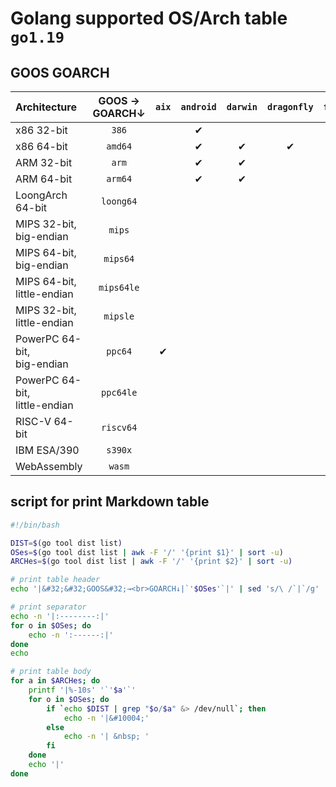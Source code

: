 # Golang supported OS/Arch table `go1.19`

## GOOS GOARCH

|Architecture                    |&#32;&#32;GOOS&#32;→<br>GOARCH↓|`aix`|`android`|`darwin`|`dragonfly`|`freebsd`|`illumos`|`ios`|`js`|`linux`|`netbsd`|`openbsd`|`plan9`|`solaris`|`windows`|
|:-------------------------------|:--------:|:------:|:------:|:------:|:------:|:------:|:------:|:------:|:------:|:------:|:------:|:------:|:------:|:------:|:------:|
|x86 32-bit                      |`386`     | &nbsp; |&#10004;| &nbsp; | &nbsp; |&#10004;| &nbsp; | &nbsp; | &nbsp; |&#10004;|&#10004;|&#10004;|&#10004;| &nbsp; |&#10004;|
|x86 64-bit                      |`amd64`   | &nbsp; |&#10004;|&#10004;|&#10004;|&#10004;|&#10004;|&#10004;| &nbsp; |&#10004;|&#10004;|&#10004;|&#10004;|&#10004;|&#10004;|
|ARM 32-bit                      |`arm`     | &nbsp; |&#10004;|&#10004;| &nbsp; |&#10004;| &nbsp; |&#10004;| &nbsp; |&#10004;|&#10004;|&#10004;|&#10004;| &nbsp; |&#10004;|
|ARM 64-bit                      |`arm64`   | &nbsp; |&#10004;|&#10004;| &nbsp; |&#10004;| &nbsp; |&#10004;| &nbsp; |&#10004;|&#10004;|&#10004;| &nbsp; | &nbsp; |&#10004;|
|LoongArch 64-bit                |`loong64` | &nbsp; | &nbsp; | &nbsp; | &nbsp; | &nbsp; | &nbsp; | &nbsp; | &nbsp; |&#10004;| &nbsp; | &nbsp; | &nbsp; | &nbsp; | &nbsp; |
|MIPS 32-bit,<br>big-endian      |`mips`    | &nbsp; | &nbsp; | &nbsp; | &nbsp; | &nbsp; | &nbsp; | &nbsp; | &nbsp; |&#10004;| &nbsp; |&#10004;| &nbsp; | &nbsp; | &nbsp; |
|MIPS 64-bit,<br>big-endian      |`mips64`  | &nbsp; | &nbsp; | &nbsp; | &nbsp; | &nbsp; | &nbsp; | &nbsp; | &nbsp; |&#10004;| &nbsp; |&#10004;| &nbsp; | &nbsp; | &nbsp; |
|MIPS 64-bit,<br>little-endian   |`mips64le`| &nbsp; | &nbsp; | &nbsp; | &nbsp; | &nbsp; | &nbsp; | &nbsp; | &nbsp; |&#10004;| &nbsp; | &nbsp; | &nbsp; | &nbsp; | &nbsp; |
|MIPS 32-bit,<br>little-endian   |`mipsle`  | &nbsp; | &nbsp; | &nbsp; | &nbsp; | &nbsp; | &nbsp; | &nbsp; | &nbsp; |&#10004;| &nbsp; | &nbsp; | &nbsp; | &nbsp; | &nbsp; |
|PowerPC 64-bit,<br>big-endian   |`ppc64`   |&#10004;| &nbsp; | &nbsp; | &nbsp; | &nbsp; | &nbsp; | &nbsp; | &nbsp; |&#10004;| &nbsp; | &nbsp; | &nbsp; | &nbsp; | &nbsp; |
|PowerPC 64-bit,<br>little-endian|`ppc64le` | &nbsp; | &nbsp; | &nbsp; | &nbsp; | &nbsp; | &nbsp; | &nbsp; | &nbsp; |&#10004;| &nbsp; | &nbsp; | &nbsp; | &nbsp; | &nbsp; |
|RISC-V 64-bit                   |`riscv64` | &nbsp; | &nbsp; | &nbsp; | &nbsp; | &nbsp; | &nbsp; | &nbsp; | &nbsp; |&#10004;| &nbsp; | &nbsp; | &nbsp; | &nbsp; | &nbsp; |
|IBM ESA/390                     |`s390x`   | &nbsp; | &nbsp; | &nbsp; | &nbsp; | &nbsp; | &nbsp; | &nbsp; | &nbsp; |&#10004;| &nbsp; | &nbsp; | &nbsp; | &nbsp; | &nbsp; |
|WebAssembly                     |`wasm`    | &nbsp; | &nbsp; | &nbsp; | &nbsp; | &nbsp; | &nbsp; | &nbsp; |&#10004;| &nbsp; | &nbsp; | &nbsp; | &nbsp; | &nbsp; | &nbsp; |

## script for print Markdown table

```bash
#!/bin/bash

DIST=$(go tool dist list)
OSes=$(go tool dist list | awk -F '/' '{print $1}' | sort -u)
ARCHes=$(go tool dist list | awk -F '/' '{print $2}' | sort -u)

# print table header
echo '|&#32;&#32;GOOS&#32;→<br>GOARCH↓|`'$OSes'`|' | sed 's/\ /`|`/g'

# print separator
echo -n '|:--------:|'
for o in $OSes; do
	echo -n ':------:|'
done
echo

# print table body
for a in $ARCHes; do
	printf '|%-10s' '`'$a'`'
	for o in $OSes; do
		if `echo $DIST | grep "$o/$a" &> /dev/null`; then
			echo -n '|&#10004;'
		else
			echo -n '| &nbsp; '
		fi
	done
	echo '|'
done
```
